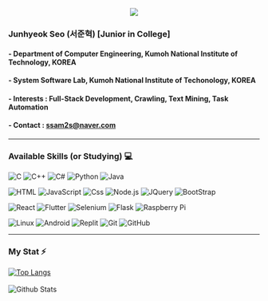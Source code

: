<p align="center"><img src="https://capsule-render.vercel.app/api?type=slice&color=00D8FF&height=300&section=header&text=JunhyeokSeo&fontSize=90&fontColor=EAEAEA"/></p>

### Junhyeok Seo (서준혁) [Junior in College]
#### - Department of Computer Engineering, Kumoh National Institute of Technology, KOREA
#### - System Software Lab, Kumoh National Institute of Techonology, KOREA
#### - Interests : Full-Stack Development, Crawling, Text Mining, Task Automation
#### - Contact : ssam2s@naver.com

---

### Available Skills (or Studying) 💻
![C](https://img.shields.io/badge/C-A8B9CC?style=plastic&logo=c&logoColor=white)
![C++](https://img.shields.io/badge/C++-00599C?style=plastic&logo=cplusplus&logoColor=white)
![C#](https://img.shields.io/badge/C%20Sharp-6C31A7?style=plastic&logo=c-sharp&logoColor=white)
![Python](https://img.shields.io/badge/Python-3776AB?style=plastic&logo=Python&logoColor=white)
![Java](https://img.shields.io/badge/Java-white?style=plastic&logo=Java&logoColor=red)

![HTML](https://img.shields.io/badge/HTML-DD3C1F?style=plastic&logo=html5&logoColor=white)
![JavaScript](https://img.shields.io/badge/JavaScript-F7DF1E?style=plastic&logo=JavaScript&logoColor=white)
![Css](https://img.shields.io/badge/CSS-1572B6?style=plastic&logo=Css3&logoColor=white)
![Node.js](https://img.shields.io/badge/Node.js-339933?style=plastic&logo=Node.js&logoColor=white)
![JQuery](https://img.shields.io/badge/JQuery-0769AD?style=plastic&logo=JQuery&logoColor=white)
![BootStrap](https://img.shields.io/badge/Bootstrap-7952B3?style=plastic&logo=Bootstrap&logoColor=white)

![React](https://img.shields.io/badge/React-61DAFB?style=plastic&logo=React&logoColor=black)
![Flutter](https://img.shields.io/badge/Flutter-1572B6?style=plastic&logo=Flutter&logoColor=white)
![Selenium](https://img.shields.io/badge/Selenium-43B02A?style=plastic&logo=Selenium&logoColor=black)
![Flask](https://img.shields.io/badge/Flask-FFFFFF?style=plastic&logo=Flask&logoColor=black)
![Raspberry Pi](https://img.shields.io/badge/Raspberry%20Pi-A22846?style=plastic&logo=Raspberry-Pi&logoColor=black)

![Linux](https://img.shields.io/badge/Linux-FCC624?style=plastic&logo=Linux&logoColor=black)
![Android](https://img.shields.io/badge/Android-3DDC84?style=plastic&logo=Android&logoColor=black)
![Replit](https://img.shields.io/badge/Replit-667881?style=plastic&logo=Replit&logoColor=white)
![Git](https://img.shields.io/badge/Git-F05032?style=plastic&logo=Git&logoColor=black)
![GitHub](https://img.shields.io/badge/GitHub-5820A9?style=plastic&logo=GitHub&logoColor=black)

---

### My Stat ⚡
[![Top Langs](https://github-readme-stats.vercel.app/api/top-langs/?username=ssam2s&layout=compact&hide=AutoHotkey)](https://github.com/anuraghazra/github-readme-stats)
<br></br>
![Github Stats](https://github-readme-stats.vercel.app/api?username=ssam2s&show_icons=true)



